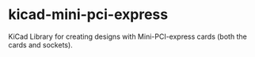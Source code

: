 kicad-mini-pci-express
======================

KiCad Library for creating designs with Mini-PCI-express cards (both the cards and sockets).
